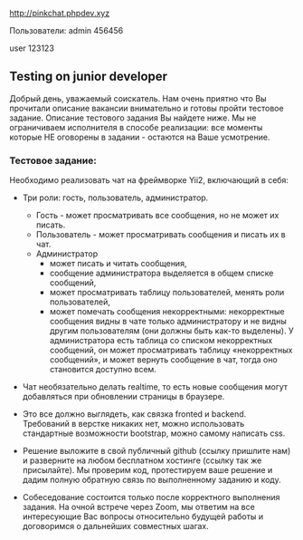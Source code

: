 http://pinkchat.phpdev.xyz

Пользователи:
admin
456456

user
123123

## Testing on junior developer

Добрый день, уважаемый соискатель.
Нам очень приятно что Вы прочитали описание вакансии внимательно и готовы пройти тестовое задание. Описание тестового задания Вы найдете ниже. Мы не ограничиваем исполнителя в способе реализации: все моменты которые НЕ оговорены в задании - остаются на Ваше усмотрение.


### Тестовое задание:

Необходимо реализовать чат на фреймворке Yii2, включающий в себя:


 * Три роли: гость, пользователь, администратор. 
   + Гость - может просматривать все сообщения, но не может их писать.
   + Пользователь - может просматривать сообщения и писать их в чат.
   + Администратор 
      - может писать и читать сообщения, 
      - сообщение администратора выделяется в общем списке сообщений, 
	  - может просматривать таблицу пользователей, менять роли пользователей, 
	  - может помечать сообщения некорректными: некорректные сообщения видны в чате только администратору и не видны другим пользователям (они должны быть как-то выделены). У администратора есть таблица со списком некорректных сообщений, он может просматривать таблицу «некорректных сообщений», и может вернуть сообщение в чат, тогда оно становится доступно всем.


 * Чат необязательно делать realtime, то есть новые сообщения могут добавляться при обновлении страницы в браузере.

* Это все должно выглядеть, как связка fronted и backend. Требований в верстке никаких нет, можно использовать стандартные возможности bootstrap, можно самому написать css.

* Решение выложите в свой публичный github (ссылку пришлите нам) и разверните на любом бесплатном хостинге (ссылку так же присылайте). Мы проверим код, протестируем ваше решение и дадим полную обратную связь по выполненному заданию и коду.

* Собеседование состоится только после корректного выполнения задания. На очной встрече через Zoom, мы ответим на все интересующие Вас вопросы относительно будущей работы и договоримся о дальнейших совместных шагах.
